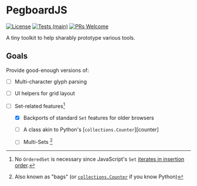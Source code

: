 # PegboardJS

[![License](https://img.shields.io/badge/License-MIT-License.svg)](https://opensource.org/license/mit)
[![Tests (main)](https://github.com/PegboardJS/Sets/actions/workflows/test.yaml/badge.svg?branch=main)](https://github.com/pushfoo/PegboardJS/Sets/actions/workflows/test.yaml?branch=main)
[![PRs Welcome](https://img.shields.io/badge/PRs-welcome-brightgreen.svg)](https://makeapullrequest.com)

A tiny toolkit to help sharably prototype various tools.

## Goals
[counters]: https://docs.python.org/3/library/collections.html#collections.Counter

Provide good-enough versions of:

- [ ] Multi-character glyph parsing
- [ ] UI helpers for grid layout
- [ ] Set-related features[^1]

  - [x] Backports of standard `Set` features for older browsers
  - [ ] A class akin to Python's [`collections.Counter`][counter]
  - [ ] Multi-Sets [^2]


[jsset]: https://developer.mozilla.org/en-US/docs/Web/JavaScript/Reference/Global_Objects/Set

[^1]: No `OrderedSet` is necessary since JavaScript's `Set` [iterates in insertion order][jsset].
[^2]: Also known as "bags" (or [`collections.Counter`][counters] if you know Python)
